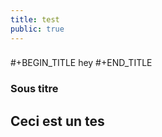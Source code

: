 ```yaml
---
title: test
public: true
---
```

###
###
#+BEGIN_TITLE
hey
#+END_TITLE
### Sous titre

## Ceci est un tes